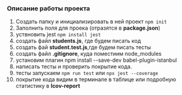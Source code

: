 ### Описание работы проекта
1. Создать папку и инициализировать в ней  проект `npm init `
2. Заполнить поля для проека (отразятся в __package.json__)
3. уствновить jest `npm install jest`
4. создать файл __students.js__, где будем писать код
5. создать фай __student.test.js__,где будем писать тесты 
6. создать файл __.gitignore__, куда поместиим node_modules
7. установим плагин npm install --save-dev babel-plugin-istanbul
8. написать тесты и проверить  покрытие кода.
9. тесты запускаем `npm run test` или `npx jest --coverage`   
10. покрытие кода видим в терминале в таблице или подробную статистику в __Icov-report__